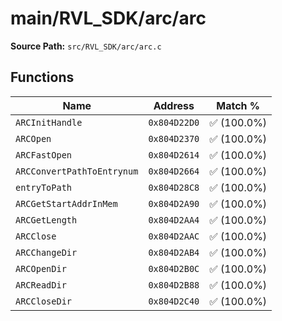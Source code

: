 # main/RVL_SDK/arc/arc

**Source Path:** `src/RVL_SDK/arc/arc.c`

## Functions

| Name | Address | Match % |
|------|---------|---------|
| `ARCInitHandle` | `0x804D22D0` | :white_check_mark: (100.0%) |
| `ARCOpen` | `0x804D2370` | :white_check_mark: (100.0%) |
| `ARCFastOpen` | `0x804D2614` | :white_check_mark: (100.0%) |
| `ARCConvertPathToEntrynum` | `0x804D2664` | :white_check_mark: (100.0%) |
| `entryToPath` | `0x804D28C8` | :white_check_mark: (100.0%) |
| `ARCGetStartAddrInMem` | `0x804D2A90` | :white_check_mark: (100.0%) |
| `ARCGetLength` | `0x804D2AA4` | :white_check_mark: (100.0%) |
| `ARCClose` | `0x804D2AAC` | :white_check_mark: (100.0%) |
| `ARCChangeDir` | `0x804D2AB4` | :white_check_mark: (100.0%) |
| `ARCOpenDir` | `0x804D2B0C` | :white_check_mark: (100.0%) |
| `ARCReadDir` | `0x804D2B88` | :white_check_mark: (100.0%) |
| `ARCCloseDir` | `0x804D2C40` | :white_check_mark: (100.0%) |